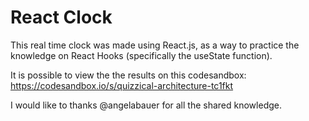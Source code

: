 # React Clock

This real time clock was made using React.js, as a way to practice the knowledge on React Hooks (specifically the useState function).

It is possible to view the the results on this codesandbox: https://codesandbox.io/s/quizzical-architecture-tc1fkt

I would like to thanks @angelabauer for all the shared knowledge.
